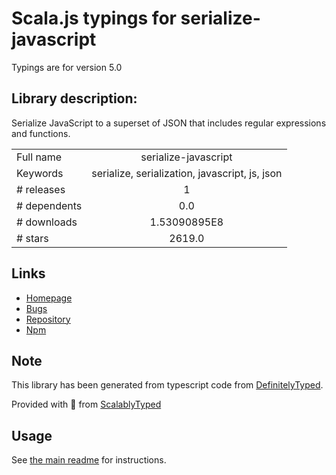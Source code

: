 
# Scala.js typings for serialize-javascript

Typings are for version 5.0

## Library description:
Serialize JavaScript to a superset of JSON that includes regular expressions and functions.

|                    |                 |
| ------------------ | :-------------: |
| Full name          | serialize-javascript |
| Keywords           | serialize, serialization, javascript, js, json |
| # releases         | 1 |
| # dependents       | 0.0 |
| # downloads        | 1.53090895E8 |
| # stars            | 2619.0 |

## Links
- [Homepage](https://github.com/yahoo/serialize-javascript)
- [Bugs](https://github.com/yahoo/serialize-javascript/issues)
- [Repository](https://github.com/yahoo/serialize-javascript)
- [Npm](https://www.npmjs.com/package/serialize-javascript)
    


## Note
This library has been generated from typescript code from [DefinitelyTyped](https://definitelytyped.org).

Provided with :purple_heart: from [ScalablyTyped](https://github.com/oyvindberg/ScalablyTyped)

## Usage
See [the main readme](../../readme.md) for instructions.


